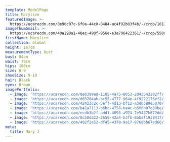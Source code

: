 ```yaml
---
template: ModelPage
title: Marylien
featuredImage: >-
  https://ucarecdn.com/8e90c07c-6f0a-44c0-8484-ac4f92b83f4b/-/crop/1811x728/0,190/-/preview/
imageThumbnail: >-
  https://ucarecdn.com/40a298a1-40ec-490f-956e-e3e706422361/-/crop/550x782/215,126/-/preview/
firstName: Marylien
collection: Global
height: 167cm
measurementType: bust
bust: 84cm
waist: 70cm
hips: 100cm
size: 8-9
shoeSize: 9-10
hair: Black
eyes: Brown
imagePortfolio:
  - image: 'https://ucarecdn.com/0e8399e8-1105-4a75-8053-2d42543282ff/'
  - image: 'https://ucarecdn.com/d03204ab-bc55-4777-964e-4f9222176ef2/'
  - image: 'https://ucarecdn.com/42423c2c-5eff-4d13-bf12-a3db389e5070/'
  - image: 'https://ucarecdn.com/b42a7113-b6bc-4758-ba4c-b500b97e39be/'
  - image: 'https://ucarecdn.com/ecdb3b2f-add1-4095-a974-7e5437b672dd/'
  - image: 'https://ucarecdn.com/8c50dd22-2658-42a4-b3fb-8abaf1928417/'
  - image: 'https://ucarecdn.com/402f2a52-df45-4370-9a17-8768bb67ed60/'
meta:
  title: Mary J
---
```


